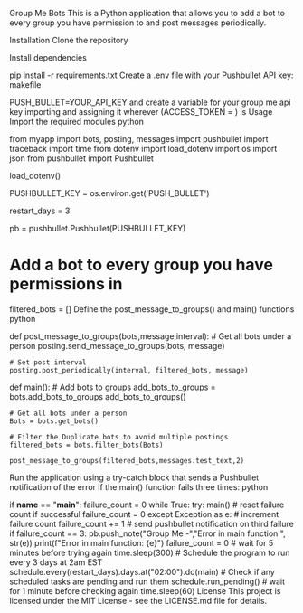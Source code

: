 Group Me Bots
This is a Python application that allows you to add a bot to every group you have permission to and post messages periodically.

Installation
Clone the repository

Install dependencies


pip install -r requirements.txt
Create a .env file with your Pushbullet API key:
makefile

PUSH_BULLET=YOUR_API_KEY
and create a variable for your group me api key importing and  assigning it wherever (ACCESS_TOKEN = ) is
Usage
Import the required modules
python

from myapp import bots, posting, messages
import pushbullet
import traceback
import time
from dotenv import load_dotenv
import os
import json
from pushbullet import Pushbullet

load_dotenv()

PUSHBULLET_KEY = os.environ.get('PUSH_BULLET')

restart_days = 3

pb = pushbullet.Pushbullet(PUSHBULLET_KEY)

# Add a bot to every group you have permissions in
filtered_bots = []
Define the post_message_to_groups() and main() functions
python

def post_message_to_groups(bots,message,interval):
    # Get all bots under a person
    posting.send_message_to_groups(bots, message)

    # Set post interval
    posting.post_periodically(interval, filtered_bots, message)
    
    
def main():
    # Add bots to groups
    add_bots_to_groups = bots.add_bots_to_groups
    add_bots_to_groups()

    # Get all bots under a person
    Bots = bots.get_bots()

    # Filter the Duplicate bots to avoid multiple postings
    filtered_bots = bots.filter_bots(Bots)

    post_message_to_groups(filtered_bots,messages.test_text,2)
Run the application using a try-catch block that sends a Pushbullet notification of the error if the main() function fails three times:
python

if __name__ == "__main__":
    failure_count = 0
    while True:
        try:
            main()
            # reset failure count if successful
            failure_count = 0
        except Exception as e:
            # increment failure count
            failure_count += 1
            # send pushbullet notification on third failure
            if failure_count == 3:
                pb.push_note("Group Me -","Error in main function ", str(e))
                print(f"Error in main function: {e}")
                failure_count = 0
            # wait for 5 minutes before trying again
            time.sleep(300)
        # Schedule the program to run every 3 days at 2am EST
        schedule.every(restart_days).days.at("02:00").do(main)
        # Check if any scheduled tasks are pending and run them
        schedule.run_pending()
        # wait for 1 minute before checking again
        time.sleep(60)
License
This project is licensed under the MIT License - see the LICENSE.md file for details.
